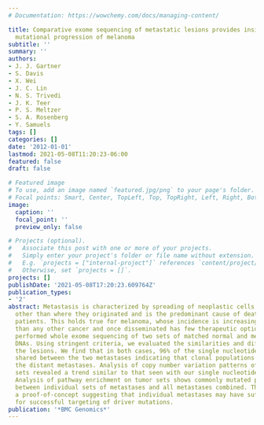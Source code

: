 ```yaml
---
# Documentation: https://wowchemy.com/docs/managing-content/

title: Comparative exome sequencing of metastatic lesions provides insights into the
  mutational progression of melanoma
subtitle: ''
summary: ''
authors:
- J. J. Gartner
- S. Davis
- X. Wei
- J. C. Lin
- N. S. Trivedi
- J. K. Teer
- P. S. Meltzer
- S. A. Rosenberg
- Y. Samuels
tags: []
categories: []
date: '2012-01-01'
lastmod: 2021-05-08T11:20:23-06:00
featured: false
draft: false

# Featured image
# To use, add an image named `featured.jpg/png` to your page's folder.
# Focal points: Smart, Center, TopLeft, Top, TopRight, Left, Right, BottomLeft, Bottom, BottomRight.
image:
  caption: ''
  focal_point: ''
  preview_only: false

# Projects (optional).
#   Associate this post with one or more of your projects.
#   Simply enter your project's folder or file name without extension.
#   E.g. `projects = ["internal-project"]` references `content/project/deep-learning/index.md`.
#   Otherwise, set `projects = []`.
projects: []
publishDate: '2021-05-08T17:20:23.609764Z'
publication_types:
- '2'
abstract: Metastasis is characterized by spreading of neoplastic cells to an organ
  other than where they originated and is the predominant cause of death among cancer
  patients. This holds true for melanoma, whose incidence is increasing more rapidly
  than any other cancer and once disseminated has few therapeutic options. Here we
  performed whole exome sequencing of two sets of matched normal and metastatic tumor
  DNAs. Using stringent criteria, we evaluated the similarities and differences between
  the lesions. We find that in both cases, 96% of the single nucleotide variants are
  shared between the two metastases indicating that clonal populations gave rise to
  the distant metastases. Analysis of copy number variation patterns of both metastatic
  sets revealed a trend similar to that seen with our single nucleotide variants.
  Analysis of pathway enrichment on tumor sets shows commonly mutated pathways enriched
  between individual sets of metastases and all metastases combined. These data provide
  a proof-of-concept suggesting that individual metastases may have sufficient similarity
  for successful targeting of driver mutations.
publication: '*BMC Genomics*'
---
```

